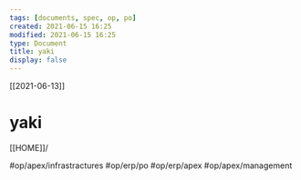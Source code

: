 ```yaml
---
tags: [documents, spec, op, po]  
created: 2021-06-15 16:25
modified: 2021-06-15 16:25
type: Document
title: yaki
display: false
---
```

[[2021-06-13]]
# yaki
[[HOME]]/




#op/apex/infrastractures
#op/erp/po
#op/erp/apex
#op/apex/management